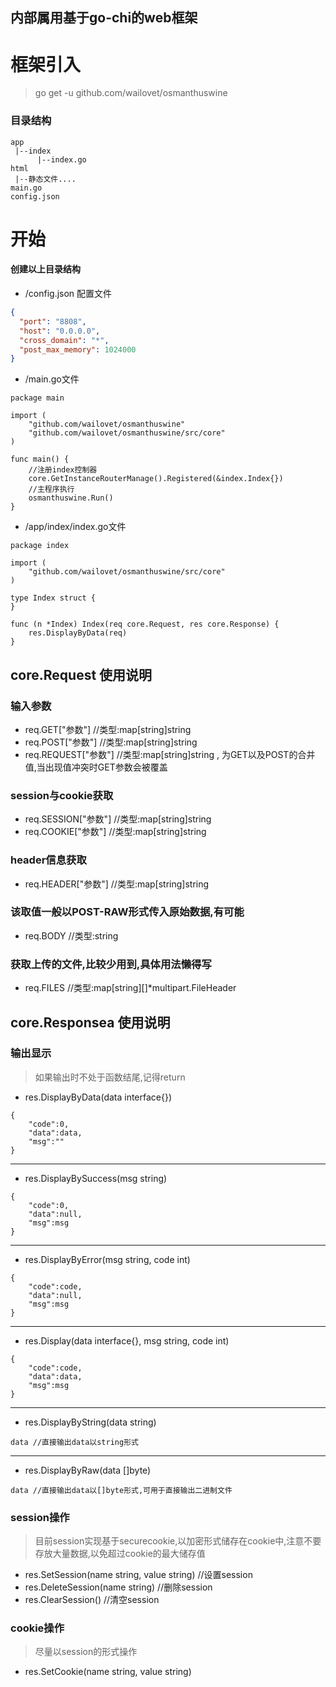 ## 内部属用基于go-chi的web框架

# 框架引入
> go get -u github.com/wailovet/osmanthuswine

### 目录结构
```
app
 |--index
      |--index.go
html
 |--静态文件....
main.go
config.json
```

# 开始
#### 创建以上目录结构


+ /config.json 配置文件

```json
{
  "port": "8808",
  "host": "0.0.0.0",
  "cross_domain": "*",
  "post_max_memory": 1024000
}
```

+ /main.go文件

```
package main

import (
	"github.com/wailovet/osmanthuswine"
	"github.com/wailovet/osmanthuswine/src/core"
)

func main() {
	//注册index控制器
	core.GetInstanceRouterManage().Registered(&index.Index{})
	//主程序执行
	osmanthuswine.Run()
}
```


+ /app/index/index.go文件

```
package index

import (
	"github.com/wailovet/osmanthuswine/src/core"
)

type Index struct {
}

func (n *Index) Index(req core.Request, res core.Response) {
	res.DisplayByData(req)
}

```
## core.Request 使用说明
### 输入参数 
+ req.GET["参数"] //类型:map[string]string
+ req.POST["参数"] //类型:map[string]string
+ req.REQUEST["参数"] //类型:map[string]string , 为GET以及POST的合并值,当出现值冲突时GET参数会被覆盖
### session与cookie获取
+ req.SESSION["参数"] //类型:map[string]string
+ req.COOKIE["参数"] //类型:map[string]string
### header信息获取
+ req.HEADER["参数"] //类型:map[string]string
### 该取值一般以POST-RAW形式传入原始数据,有可能
+ req.BODY //类型:string
### 获取上传的文件,比较少用到,具体用法懒得写
+ req.FILES //类型:map[string][]*multipart.FileHeader



## core.Responsea 使用说明
### 输出显示
> 如果输出时不处于函数结尾,记得return
+ res.DisplayByData(data interface{})
```
{
    "code":0,
    "data":data,
    "msg":""
}
```
- - -
+ res.DisplayBySuccess(msg string)
```
{
    "code":0,
    "data":null,
    "msg":msg
}
```
- - -
+ res.DisplayByError(msg string, code int)
```
{
    "code":code,
    "data":null,
    "msg":msg
}
```
- - -
+ res.Display(data interface{}, msg string, code int)
```
{
    "code":code,
    "data":data,
    "msg":msg
}
```
- - -
+ res.DisplayByString(data string)
```
data //直接输出data以string形式
```
- - -
+ res.DisplayByRaw(data []byte)
```
data //直接输出data以[]byte形式,可用于直接输出二进制文件
```
### session操作
> 目前session实现基于securecookie,以加密形式储存在cookie中,注意不要存放大量数据,以免超过cookie的最大储存值
+ res.SetSession(name string, value string) //设置session
+ res.DeleteSession(name string) //删除session
+ res.ClearSession() //清空session

### cookie操作
> 尽量以session的形式操作
+ res.SetCookie(name string, value string)